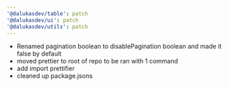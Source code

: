 ```yaml
---
'@dalukasdev/table': patch
'@dalukasdev/ui': patch
'@dalukasdev/utils': patch
---
```


- Renamed pagination boolean to disablePagination boolean and made it false by default
- moved prettier to root of repo to be ran with 1 command
- add import prettifier
- cleaned up package.jsons
